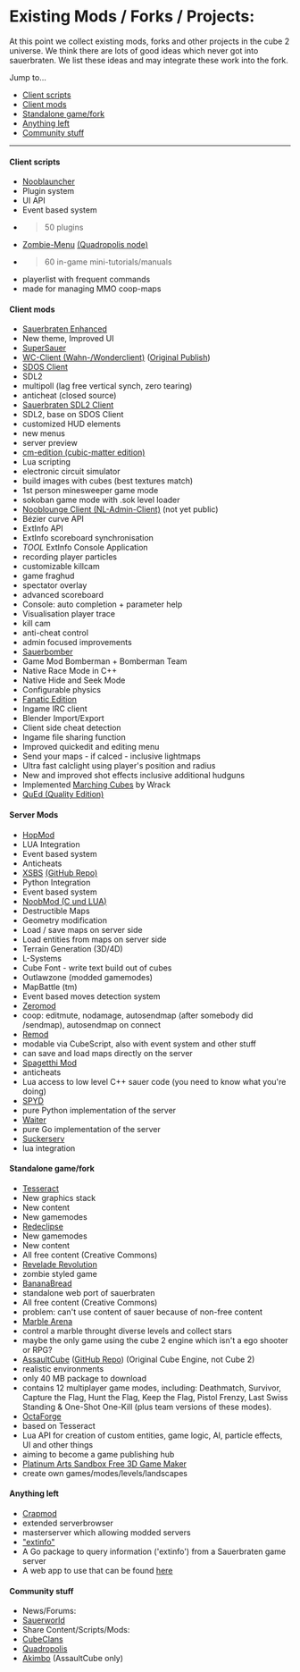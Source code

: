 # Existing Mods / Forks / Projects:

At this point we collect existing mods, forks and other projects in the cube 2 universe. We think there are lots of good ideas which never got into sauerbraten. We list these ideas and may integrate these work into the fork.

Jump to...
* [Client scripts](#client-scripts)
* [Client mods](#client-mods)
* [Standalone game/fork](#standalone-gamefork)
* [Anything left](#anything-left)
* [Community stuff](#community-stuff)

***

#### Client scripts
* [Nooblauncher](http://forge.nooblounge.net/projects/nooblauncher)
 * Plugin system
 * UI API
 * Event based system
 * > 50 plugins
* [Zombie-Menu](https://github.com/zombie-crew/zombie-menu) [(Quadropolis node)](http://www.quadropolis.us/node/3716)
 * >60 in-game mini-tutorials/manuals
 * playerlist with frequent commands
 * made for managing MMO coop-maps

#### Client mods
* [Sauerbraten Enhanced](https://sourceforge.net/projects/sauerenhanced/)
 * New theme, Improved UI
* [SuperSauer](http://supersauer.blogspot.de)
* [WC-Client (Wahn-/Wonderclient)](https://github.com/tpoechtrager/wc-ng) ([Original Publish](http://ogros.org/forum/viewtopic.php?f=77&t=1733))
* [SDOS Client](https://github.com/pisto/sdos-test)
 * SDL2
 * multipoll (lag free vertical synch, zero tearing)
 * anticheat (closed source)
* [Sauerbraten SDL2 Client](https://github.com/extra-a/sauer-sdl2)
 * SDL2, base on SDOS Client
 * customized HUD elements
 * new menus
 * server preview
* [cm-edition (cubic-matter edition)](https://sourceforge.net/projects/cmsauerbraten/)
 * Lua scripting
 * electronic circuit simulator
 * build images with cubes (best textures match)
 * 1st person minesweeper game mode
 * sokoban game mode with .sok level loader
* [Nooblounge Client (NL-Admin-Client)](http://forge.nooblounge.net/projects/nl-adminclient) (not yet public)
 * Bézier curve API
 * ExtInfo API
 * ExtInfo scoreboard synchronisation
 * *TOOL* ExtInfo Console Application
 * recording player particles
 * customizable killcam
 * game fraghud
 * spectator overlay
 * advanced scoreboard
 * Console: auto completion + parameter help
 * Visualisation player trace
 * kill cam
 * anti-cheat control
 * admin focused improvements
* [Sauerbomber](http://forge.nooblounge.net/projects/bomberman)
 * Game Mod Bomberman + Bomberman Team
 * Native Race Mode in C++
 * Native Hide and Seek Mode
 * Configurable physics
* [Fanatic Edition](https://github.com/fanaticclan/client)
 * Ingame IRC client
 * Blender Import/Export
 * Client side cheat detection
 * Ingame file sharing function
 * Improved quickedit and editing menu
 * Send your maps - if calced - inclusive lightmaps
 * Ultra fast calclight using player's position and radius
 * New and improved shot effects inclusive additional hudguns
 * Implemented [Marching Cubes](https://www.youtube.com/watch?v=TstJlsEKEHs) by Wrack
* [QuEd (Quality Edition)](https://github.com/quality-edition/QuEd)
#### Server Mods
* [HopMod](https://code.google.com/p/hopmod/)
 * LUA Integration
 * Event based system
 * Anticheats
* [XSBS](http://xsbs.greghaynes.net) [(GitHub Repo)](https://github.com/greghaynes/xsbs)
 * Python Integration
 * Event based system
* [NoobMod (C und LUA)](http://forge.nooblounge.net/projects/noobmod)
 * Destructible Maps
 * Geometry modification
 * Load / save maps on server side
 * Load entities from maps on server side
 * Terrain Generation (3D/4D)
 * L-Systems
 * Cube Font - write text build out of cubes
 * Outlawzone (modded gamemodes)
 * MapBattle (tm)
 * Event based moves detection system
* [Zeromod](https://github.com/andrius4669/zeromod)
 * coop: editmute, nodamage, autosendmap (after somebody did /sendmap), autosendmap on connect
* [Remod](https://code.google.com/p/remod-sauerbraten/)
 * modable via CubeScript, also with event system and other stuff
 * can save and load maps directly on the server
* [Spagetthi Mod](https://github.com/pisto/spaghettimod)
 * anticheats
 * Lua access to low level C++ sauer code (you need to know what you're doing)
* [SPYD](https://github.com/fdChasm/spyd)
 * pure Python implementation of the server
* [Waiter](https://github.com/sauerbraten/waiter)
 * pure Go implementation of the server
* [Suckerserv](https://github.com/SuckerServ/suckerserv)
 * lua integration

#### Standalone game/fork
* [Tesseract](http://tesseract.gg)
 * New graphics stack
 * New content
 * New gamemodes
* [Redeclipse](http://redeclipse.net)
 * New gamemodes
 * New content
 * All free content (Creative Commons)
* [Revelade Revolution](http://theintercooler.com/reveladerevolution.html)
 * zombie styled game
* [BananaBread](https://github.com/kripken/BananaBread)
 * standalone web port of sauerbraten
 * All free content (Creative Commons)
 * problem: can't use content of sauer because of non-free content
* [Marble Arena](http://www.marble-arena.com/)
 * control a marble throught diverse levels and collect stars
 * maybe the only game using the cube 2 engine which isn't a ego shooter or RPG?
* [AssaultCube](http://assault.cubers.net) ([GitHub Repo](https://github.com/assaultcube/AC)) (Original Cube Engine, not Cube 2)
 * realistic environments
 * only 40 MB package to download
 * contains 12 multiplayer game modes, including: Deathmatch, Survivor, Capture the Flag, Hunt the Flag, Keep the Flag, Pistol Frenzy, Last Swiss Standing & One-Shot One-Kill (plus team versions of these modes). 
* [OctaForge](https://octaforge.org)
 * based on Tesseract
 * Lua API for creation of custom entities, game logic, AI, particle effects, UI and other things
 * aiming to become a game publishing hub
* [Platinum Arts Sandbox Free 3D Game Maker](http://www.sandboxgamemaker.com)
 * create own games/modes/levels/landscapes

#### Anything left
* [Crapmod](http://crapmod.net)
 * extended serverbrowser
 * masterserver which allowing modded servers
* ["extinfo"](https://github.com/sauerbraten/extinfo)
 * A Go package to query information ('extinfo') from a Sauerbraten game server
 * A web app to use that can be found [here](https://github.com/sauerbraten/extinfo-web)

#### Community stuff
* News/Forums:
 * [Sauerworld](http://www.sauerworld.org)
* Share Content/Scripts/Mods:
 * [CubeClans](https://cubeclans.pw)
 * [Quadropolis](http://quadropolis.us)
 * [Akimbo](http://ac-akimbo.net) (AssaultCube only)
